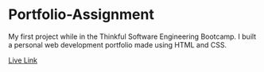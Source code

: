 # Portfolio-Assignment
My first project while in the Thinkful Software Engineering Bootcamp. I built a personal web development portfolio made using HTML and CSS.

[Live Link](https://portfolio1-7n4b0cqch-jessicatam128-gmailcom.vercel.app)
